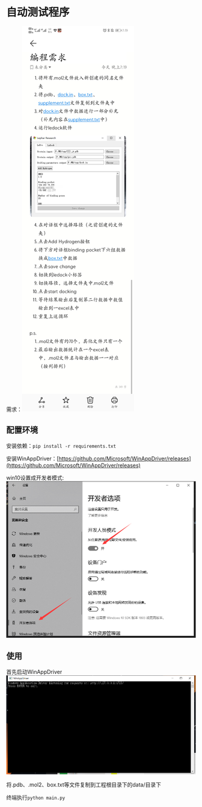# 自动测试程序

需求：![](imgs/requirement.jpg)

## 配置环境

安装依赖：```pip install -r requirements.txt```

安装WinAppDriver：[https://github.com/Microsoft/WinAppDriver/releases](https://github.com/Microsoft/WinAppDriver/releases)

win10设置成开发者模式:![](imgs/win10settings.png)

## 使用

首先启动WinAppDriver![](imgs\WinAppDriver.png)

将.pdb、.mol2、box.txt等文件复制到工程根目录下的data/目录下

终端执行```python main.py```